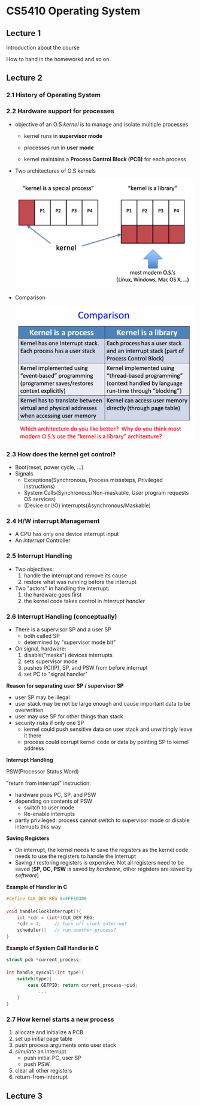 # CS5410 Operating System

## Lecture 1

Introduction about the course 

How to hand in the homeworkd and so on.

## Lecture 2

### 2.1 History of Operating System



### 2.2 Hardware support for processes

- objective of an O.S *kernel* is to manage and isolate multiple processes

  - kernel runs in **supervisor mode**

  - processes run in **user mode**

  - kernel maintains a **Process Control  Block (PCB)** for each process 

- Two architectures of O.S kernels

  <img src="https://github.com/daylightZhang/Computer-Science-Study-Notes/blob/main/2022%20Spring/CS5410%20Operating%20System.assets/image-20220127132414197.png?raw=true" style="zoom: 67%;" />

- Comparison

  <img src="https://github.com/daylightZhang/Computer-Science-Study-Notes/blob/main/2022%20Spring/CS5410%20Operating%20System.assets/image-20220127132605055.png?raw=true" alt="image-20220127132605055" style="zoom: 50%;" />

### 2.3 How does the kernel get control?

- Boot(reset, power cycle, ...)
- Signals
  - Exceptions(Synchronous, Process misssteps, Privileged instructions)
  - System Calls(Synchronous/Non-maskable, User program requests OS services)
  - (Device or I/O) interrupts(Asynchronous/Maskable)

### 2.4 H/W interrupt Management

- A CPU has only one device interrupt input
- An *interrupt* Controller

### 2.5 Interrupt Handling

- Two objectives:
  1. handle the interrupt and remove its cause
  2. restore what was running before the interrupt
- Two "actors" in handling the interrupt:
  1. the hardware goes first
  2. the kernel code takes control in *interrupt handler*

### 2.6 Interrupt Handling (conceptually)

- There is a supervisor SP and a user SP
  - both called SP
  - determined by "supervisor mode bit"
- On signal, hardware:
  1. disable("masks") devices interrupts
  2. sets supervisor mode
  3. pushes PC(IP), SP, and PSW from before interrupt
  4. set PC to "signal handler"

**Reason for separating user SP / supervisor SP**

- user SP may be illegal
- user stack may be not be large enough and cause important data to be overwritten
- user may use SP for other things than stack
- security risks if only one SP
  - kernel could push sensitive data on user stack and unwittingly leave it there
  - process could corrupt kernel code or data by pointing SP to kernel address

**Interrupt Handling**

PSW(Processor Status Word)

"return from interrupt" instruction:

- hardware pops PC, SP, and PSW
- depending on contents of PSW
  - switch to user mode
  - Re-enable interrupts
- partly privileged: process cannot switch to supervisor mode or disable interrupts this way

**Saving Registers**

- On interrupt, the kernel needs to save the registers as the kernel code needs to use the registers to handle the interrupt
- Saving / restoring registers is expensive. Not all registers need to be saved (**SP, OC, PSW** is saved by *hardware*, other registers are saved by *software*)

**Example of Handler in C**

```c
#define CLK_DEV_REG 0xFFFE0300

void handleClockInterrupt(){
    int *cdr = (int*)CLK_DEV_REG;
    *cdr = 1;     // turn off clock interrupt
    scheduler()   // run another process?
}
```

**Example of System Call Handler in C**

```C
struct pcb *current_process;

int handle_syscall(int type){
    switch(type){
        case GETPID: return current_process->pid;
            ...
    }
}
```

### 2.7 How kernel starts a new process

1. allocate and initialize a PCB
2. set up initial page table
3. push process arguments onto user stack
4. *simulate* an interrupt
   - push initial PC, user SP
   - push PSW
5. clear all other registers
6. return-from-interrupt

## Lecture 3